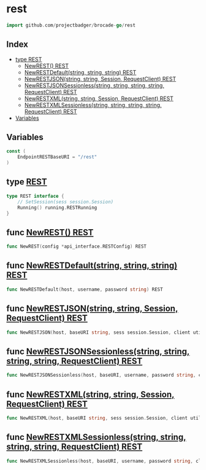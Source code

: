 
# rest

```go
import github.com/projectbadger/brocade-go/rest
```

## Index

- [type REST](#type-rest)
  - [NewREST() REST](#func-newrest-rest)
  - [NewRESTDefault(string, string, string) REST](#func-newrestdefaultstring-string-string-rest)
  - [NewRESTJSON(string, string, Session, RequestClient) REST](#func-newrestjsonstring-string-session-requestclient-rest)
  - [NewRESTJSONSessionless(string, string, string, string, RequestClient) REST](#func-newrestjsonsessionlessstring-string-string-string-requestclient-rest)
  - [NewRESTXML(string, string, Session, RequestClient) REST](#func-newrestxmlstring-string-session-requestclient-rest)
  - [NewRESTXMLSessionless(string, string, string, string, RequestClient) REST](#func-newrestxmlsessionlessstring-string-string-string-requestclient-rest)
- [Variables](#variables)

## Variables
```go
const (
	EndpointRESTBaseURI = "/rest"
)

```


## type [REST](<rest.go#L16>)
```go
type REST interface {
	// SetSession(sess session.Session)
	Running() running.RESTRunning
}
```

## func [NewREST() REST](<rest.go#L50>)

```go
func NewREST(config *api_interface.RESTConfig) REST
```
## func [NewRESTDefault(string, string, string) REST](<rest.go#L80>)

```go
func NewRESTDefault(host, username, password string) REST
```
## func [NewRESTJSON(string, string, Session, RequestClient) REST](<rest.go#L56>)

```go
func NewRESTJSON(host, baseURI string, sess session.Session, client utils.RequestClient) REST
```
## func [NewRESTJSONSessionless(string, string, string, string, RequestClient) REST](<rest.go#L68>)

```go
func NewRESTJSONSessionless(host, baseURI, username, password string, client utils.RequestClient) REST
```
## func [NewRESTXML(string, string, Session, RequestClient) REST](<rest.go#L62>)

```go
func NewRESTXML(host, baseURI string, sess session.Session, client utils.RequestClient) REST
```
## func [NewRESTXMLSessionless(string, string, string, string, RequestClient) REST](<rest.go#L74>)

```go
func NewRESTXMLSessionless(host, baseURI, username, password string, client utils.RequestClient) REST
```

